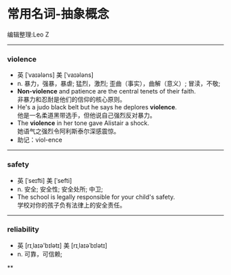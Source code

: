 常用名词-抽象概念
====================

编辑整理:Leo Z
***
### violence
* 英 [ˈvaɪələns]   美 [ˈvaɪələns]
* n.  暴力，强暴，暴虐; 猛烈，激烈; 歪曲（事实），曲解（意义）; 冒渎，不敬;
* **Non-violence** and patience are the central tenets of their faith.  
非暴力和忍耐是他们的信仰的核心原则。
* He's a judo black belt but he says he deplores **violence**.  
他是一名柔道黑带选手，但他说自己强烈反对暴力。
* The **violence** in her tone gave Alistair a shock.  
她语气之强烈令阿利斯泰尔深感震惊。
* 助记：viol-ence
***
### safety 
* 英 [ˈseɪfti]   美 [ˈsefti] 
* n.  安全; 安全性; 安全处所; 中卫;
* The school is legally responsible for your child's safety.  
学校对你的孩子负有法律上的安全责任。


***
### reliability 
* 英 [rɪˌlaɪə'bɪlətɪ]  美 [rɪˌlaɪəˈbɪlətɪ] 
* n.  可靠，可信赖;

**
